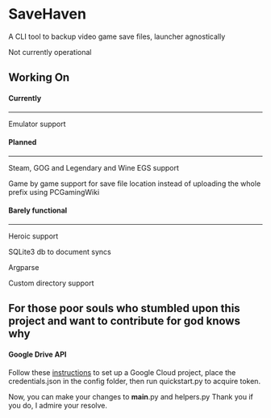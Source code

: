 # SaveHaven
A CLI tool to backup video game save files, launcher agnostically

Not currently operational

## Working On

#### Currently
--------------
Emulator support

#### Planned
------------
Steam, GOG and Legendary and Wine EGS support

Game by game support for save file location instead of uploading the whole prefix using PCGamingWiki

#### Barely functional
----------------------
Heroic support

SQLite3 db to document syncs

Argparse

Custom directory support

## For those poor souls who stumbled upon this project and want to contribute for god knows why

#### Google Drive API
Follow these [instructions](https://developers.google.com/drive/api/quickstart/python) to set up a Google Cloud project, place the credentials.json in the config folder, then run quickstart.py to acquire token.

Now, you can make your changes to __main__.py and helpers.py
Thank you if you do, I admire your resolve.
